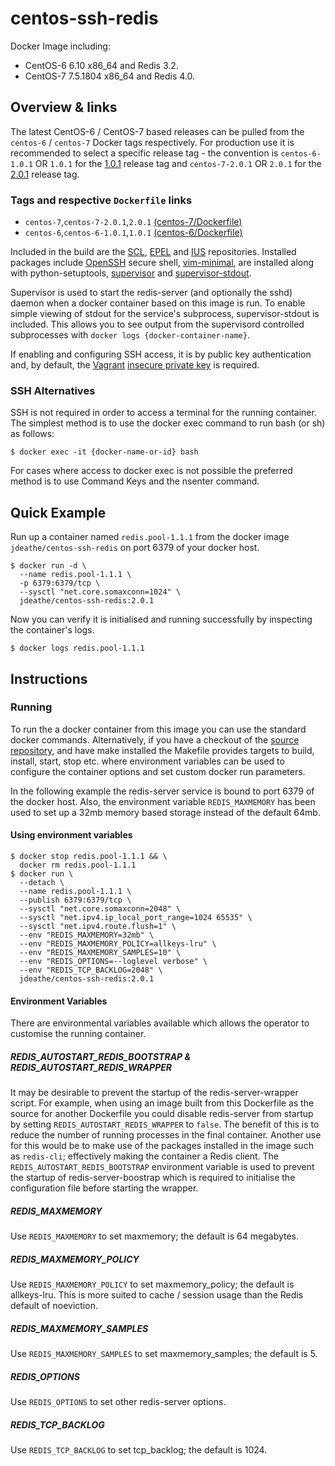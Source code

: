 centos-ssh-redis
====================

Docker Image including:

- CentOS-6 6.10 x86_64 and Redis 3.2.
- CentOS-7 7.5.1804 x86_64 and Redis 4.0.

## Overview & links

The latest CentOS-6 / CentOS-7 based releases can be pulled from the `centos-6` / `centos-7` Docker tags respectively. For production use it is recommended to select a specific release tag - the convention is `centos-6-1.0.1` OR `1.0.1` for the [1.0.1](https://github.com/jdeathe/centos-ssh-redis/tree/1.0.1) release tag and `centos-7-2.0.1` OR `2.0.1` for the [2.0.1](https://github.com/jdeathe/centos-ssh-redis/tree/2.0.1) release tag.

### Tags and respective `Dockerfile` links

- `centos-7`,`centos-7-2.0.1`,`2.0.1` [(centos-7/Dockerfile)](https://github.com/jdeathe/centos-ssh-redis/blob/centos-7/Dockerfile)
- `centos-6`,`centos-6-1.0.1`,`1.0.1` [(centos-6/Dockerfile)](https://github.com/jdeathe/centos-ssh-redis/blob/centos-6/Dockerfile)

Included in the build are the [SCL](https://www.softwarecollections.org/), [EPEL](http://fedoraproject.org/wiki/EPEL) and [IUS](https://ius.io) repositories. Installed packages include [OpenSSH](http://www.openssh.com/portable.html) secure shell, [vim-minimal](http://www.vim.org/), are installed along with python-setuptools, [supervisor](http://supervisord.org/) and [supervisor-stdout](https://github.com/coderanger/supervisor-stdout).

Supervisor is used to start the redis-server (and optionally the sshd) daemon when a docker container based on this image is run. To enable simple viewing of stdout for the service's subprocess, supervisor-stdout is included. This allows you to see output from the supervisord controlled subprocesses with `docker logs {docker-container-name}`.

If enabling and configuring SSH access, it is by public key authentication and, by default, the [Vagrant](http://www.vagrantup.com/) [insecure private key](https://github.com/mitchellh/vagrant/blob/master/keys/vagrant) is required.

### SSH Alternatives

SSH is not required in order to access a terminal for the running container. The simplest method is to use the docker exec command to run bash (or sh) as follows: 

```
$ docker exec -it {docker-name-or-id} bash
```

For cases where access to docker exec is not possible the preferred method is to use Command Keys and the nsenter command.

## Quick Example

Run up a container named `redis.pool-1.1.1` from the docker image `jdeathe/centos-ssh-redis` on port 6379 of your docker host.

```
$ docker run -d \
  --name redis.pool-1.1.1 \
  -p 6379:6379/tcp \
  --sysctl "net.core.somaxconn=1024" \
  jdeathe/centos-ssh-redis:2.0.1
```

Now you can verify it is initialised and running successfully by inspecting the container's logs.

```
$ docker logs redis.pool-1.1.1
```

## Instructions

### Running

To run the a docker container from this image you can use the standard docker commands. Alternatively, if you have a checkout of the [source repository](https://github.com/jdeathe/centos-ssh-redis), and have make installed the Makefile provides targets to build, install, start, stop etc. where environment variables can be used to configure the container options and set custom docker run parameters.

In the following example the redis-server service is bound to port 6379 of the docker host. Also, the environment variable `REDIS_MAXMEMORY` has been used to set up a 32mb memory based storage instead of the default 64mb.

#### Using environment variables

```
$ docker stop redis.pool-1.1.1 && \
  docker rm redis.pool-1.1.1
$ docker run \
  --detach \
  --name redis.pool-1.1.1 \
  --publish 6379:6379/tcp \
  --sysctl "net.core.somaxconn=2048" \
  --sysctl "net.ipv4.ip_local_port_range=1024 65535" \
  --sysctl "net.ipv4.route.flush=1" \
  --env "REDIS_MAXMEMORY=32mb" \
  --env "REDIS_MAXMEMORY_POLICY=allkeys-lru" \
  --env "REDIS_MAXMEMORY_SAMPLES=10" \
  --env "REDIS_OPTIONS=--loglevel verbose" \
  --env "REDIS_TCP_BACKLOG=2048" \
  jdeathe/centos-ssh-redis:2.0.1
```

#### Environment Variables

There are environmental variables available which allows the operator to customise the running container.

##### REDIS_AUTOSTART_REDIS_BOOTSTRAP & REDIS_AUTOSTART_REDIS_WRAPPER

It may be desirable to prevent the startup of the redis-server-wrapper script. For example, when using an image built from this Dockerfile as the source for another Dockerfile you could disable redis-server from startup by setting `REDIS_AUTOSTART_REDIS_WRAPPER` to `false`. The benefit of this is to reduce the number of running processes in the final container. Another use for this would be to make use of the packages installed in the image such as `redis-cli`; effectively making the container a Redis client. The `REDIS_AUTOSTART_REDIS_BOOTSTRAP` environment variable is used to prevent the startup of redis-server-boostrap which is required to initialise the configuration file before starting the wrapper.

##### REDIS_MAXMEMORY

Use `REDIS_MAXMEMORY` to set maxmemory; the default is 64 megabytes.

##### REDIS_MAXMEMORY_POLICY

Use `REDIS_MAXMEMORY_POLICY` to set maxmemory_policy; the default is allkeys-lru. This is more suited to cache / session usage than the Redis default of noeviction.


##### REDIS_MAXMEMORY_SAMPLES

Use `REDIS_MAXMEMORY_SAMPLES` to set maxmemory_samples; the default is 5.

##### REDIS_OPTIONS

Use `REDIS_OPTIONS` to set other redis-server options.

##### REDIS_TCP_BACKLOG

Use `REDIS_TCP_BACKLOG` to set tcp_backlog; the default is 1024.
